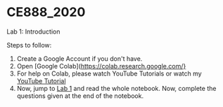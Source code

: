 # CE888_2020

Lab 1: Introduction

Steps to follow:

1. Create a Google Account if you don't have.
2. Open [Google Colab](https://colab.research.google.com/}
3. For help on Colab, please watch YouTube Tutorials or watch my [YouTube Tutorial](https://www.youtube.com/watch?v=Zwqy5ub_-00&list=PLIzq8uevSgtdhgCzajHUUESPifdw5ol1N)
4. Now, jump to [Lab 1](https://github.com/sagihaider/CE888_2020/tree/master/Lab_1) and read the whole notebook. Now, complete the questions given at the end of the notebook. 
